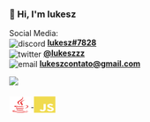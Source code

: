 ### 👋 Hi, I'm lukesz

Social Media: <br>
<img align="center" alt="discord" height="40" width="40" src="https://i.imgur.com/oPhuS9c.png"> <a href="">**lukesz#7828**</a> <br>
<img align="center" alt="twitter" height="40" width="40" src="https://img.icons8.com/color/480/twitter--v1.png"> <a href="https://twitter.com/lukeszzz">**@lukeszzz** </a><br>
<img align="center" alt="email" height="40" width="40" src="https://icons-for-free.com/iconfiles/png/512/email+gmail+mail+message+service+icon-1320183404410750774.png"> **lukeszcontato@gmail.com**

 <div>
  <a href="https://github.com/lukeszdev">
  <img height="180em" src="https://github-readme-stats.vercel.app/api?username=lukeszdev&show_icons=true&theme=dark&include_all_commits=true&count_private=true"/>
</div>
  
<div style="display: inline_block"><br>
  <img align="center" alt="lukesz-Js" height="30" width="40" src="https://raw.githubusercontent.com/devicons/devicon/master/icons/java/java-plain.svg">
  <img align="center" alt="lukesz-Js" height="30" width="40" src="https://raw.githubusercontent.com/devicons/devicon/master/icons/javascript/javascript-plain.svg">
</div>
